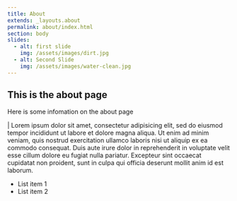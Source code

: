 ```yaml
---
title: About
extends: _layouts.about
permalink: about/index.html
section: body
slides:
  - alt: first slide
    img: /assets/images/dirt.jpg
  - alt: Second Slide
    img: /assets/images/water-clean.jpg
---
```


## This is the about page

Here is some infomation on the about page

|
  Lorem ipsum dolor sit amet, consectetur adipisicing elit, sed do eiusmod tempor incididunt ut labore et dolore magna aliqua. Ut enim ad minim veniam, quis nostrud exercitation ullamco laboris nisi ut aliquip ex ea commodo consequat. Duis aute irure dolor in reprehenderit in voluptate velit esse cillum dolore eu fugiat nulla pariatur. Excepteur sint occaecat cupidatat non proident, sunt in culpa qui officia deserunt mollit anim id est laborum.

 * List item 1
 * List item 2

